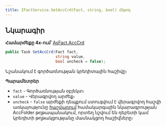 ```yaml
---
title: IFactService.SetAccCrd(Fact, string, bool) մեթոդ
---
```


## Նկարագիր

**Համարժեքը 4x-ում՝** [AsFact.AccCrd](https://armsoft.github.io/as4x-docs/HTM/ProgrGuide/Functions/ASFACT/AccCrd.html)

```c#
public Task SetAccCrd(Fact fact, 
                      string value, 
                      bool uncheck = false);
```

Նշանակում է գործառնության կրեդիտային հաշիվը։

**Պարամետրեր**

* `fact` - Գործառնության օբյեկտ։
* `value` - Վերագրվող արժեք։
* `uncheck` - `false` արժեքի դեպքում ստուգվում է վերագրվող հաշվի առկայությունը [հաշվառում](https://armsoft.github.io/as4x-docs/HTM/ProgrGuide/Defs/Accounting.html) համակարգային նկարագրության AccFolder թղթապանակում, որտեղ նշվում են դեբետի կամ կրեդիտի թղթակցությանը մասնակցող հաշիվները։
